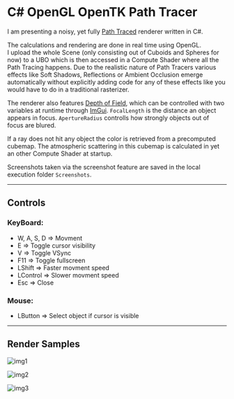 # C# OpenGL OpenTK Path Tracer

I am presenting a noisy, yet fully [Path Traced](https://de.wikipedia.org/wiki/Path_Tracing) renderer written in C#.

The calculations and rendering are done in real time using OpenGL.  
I upload the whole Scene (only consisting out of Cuboids and Spheres for now) to a UBO which is then accessed in a Compute Shader where all the Path Tracing happens.
Due to the realistic nature of Path Tracers various effects like Soft Shadows, Reflections or Ambient Occlusion emerge automatically without explicitly adding code for any of these effects like you would have to do in a traditional rasterizer.

The renderer also features [Depth of Field](https://en.wikipedia.org/wiki/Depth_of_field), which can be controlled with two variables at runtime through [ImGui](https://github.com/ocornut/imgui).
`FocalLength` is the distance an object appears in focus.
`ApertureRadius` controlls how strongly objects out of focus are blured.

If a ray does not hit any object the color is retrieved from a precomputed cubemap.
The atmospheric scattering in this cubemap is calculated in yet an other Compute Shader at startup.

Screenshots taken via the screenshot feature are saved in the local execution folder `Screenshots`.

---

## **Controls**

### **KeyBoard:**
* W, A, S, D => Movment
* E => Toggle cursor visibility
* V => Toggle VSync
* F11 => Toggle fullscreen
* LShift => Faster movment speed
* LControl => Slower movment speed
* Esc => Close

### **Mouse:**
* LButton => Select object if cursor is visible

---

## **Render Samples**

![img1](https://github.com/JulianStambuk/OpenTK-PathTracer/blob/master/Screenshots/img1.png?raw=true)

![img2](https://github.com/JulianStambuk/OpenTK-PathTracer/blob/master/Screenshots/img2.png?raw=true)

![img3](https://github.com/JulianStambuk/OpenTK-PathTracer/blob/master/Screenshots/img3.png?raw=true)
